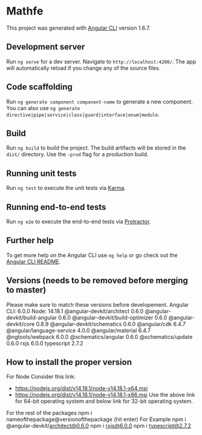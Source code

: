 # Mathfe

This project was generated with [Angular CLI](https://github.com/angular/angular-cli) version 1.6.7.

## Development server

Run `ng serve` for a dev server. Navigate to `http://localhost:4200/`. The app will automatically reload if you change any of the source files.

## Code scaffolding

Run `ng generate component component-name` to generate a new component. You can also use `ng generate directive|pipe|service|class|guard|interface|enum|module`.

## Build

Run `ng build` to build the project. The build artifacts will be stored in the `dist/` directory. Use the `-prod` flag for a production build.

## Running unit tests

Run `ng test` to execute the unit tests via [Karma](https://karma-runner.github.io).

## Running end-to-end tests

Run `ng e2e` to execute the end-to-end tests via [Protractor](http://www.protractortest.org/).

## Further help

To get more help on the Angular CLI use `ng help` or go check out the [Angular CLI README](https://github.com/angular/angular-cli/blob/master/README.md).

## Versions (needs to be removed before merging to master)

Please make sure to match these versions before developement.
Angular CLI: 6.0.0
Node: 14.18.1
@angular-devkit/architect         0.6.0
@angular-devkit/build-angular     0.6.0
@angular-devkit/build-optimizer   0.6.0
@angular-devkit/core              0.8.9
@angular-devkit/schematics        0.6.0
@angular/cdk                      6.4.7
@angular/language-service         4.0.0
@angular/material                 6.4.7
@ngtools/webpack                  6.0.0
@schematics/angular               0.6.0
@schematics/update                0.6.0
rxjs                              6.0.0
typescript                        2.7.2

## How to install the proper version

For Node Consider this link:
* https://nodejs.org/dist/v14.18.1/node-v14.18.1-x64.msi
* https://nodejs.org/dist/v14.18.1/node-v14.18.1-x86.msi
Use the above link for 64-bit operating system and below link for 32-bit operating system.

For the rest of the packages
npm i nameofthepackage@versionofthepackage (hit enter)
For Example
npm i @angular-devkit/architect@0.6.0
npm i rxjs@6.0.0
npm i typescript@2.7.2